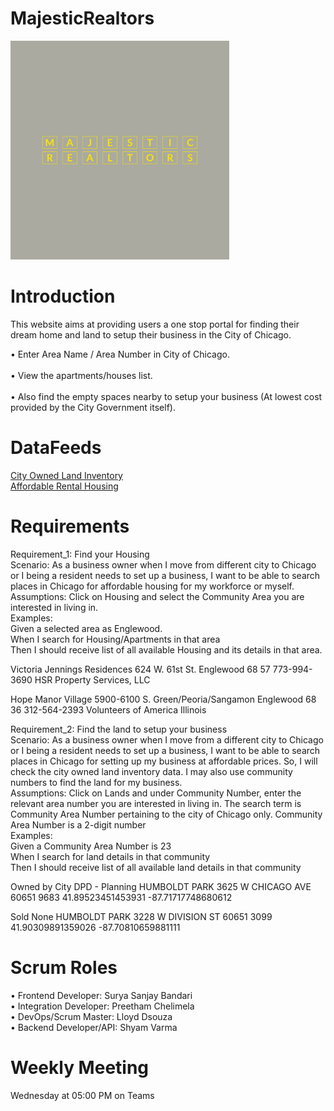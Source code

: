 # MajesticRealtors
<img src="https://github.com/PreethamGoud/MajesticRealtors/blob/Feature/wwwroot/assets/img/Majestic Realtors-logos/Majestic Realtors-logos.jpeg" width="350" alt="accessibility text">

# Introduction
This website aims at providing users a one stop portal for finding their dream home and land to setup their business in the City of Chicago.  <br/>  


•	Enter Area Name / Area Number in City of Chicago.  <br/>  
•	View the apartments/houses list.  <br/>  
•	Also find the empty spaces nearby to setup your business (At lowest cost provided by the City Government itself).  <br/>  

# DataFeeds

<a href="https://data.cityofchicago.org/resource/aksk-kvfp.json">City Owned Land Inventory </a><br/>
<a href="https://data.cityofchicago.org/resource/s6ha-ppgi.json">Affordable Rental Housing </a><br/>

# Requirements

Requirement_1: Find your Housing  <br/> 
Scenario: As a business owner when I move from different city to Chicago or I being a resident needs to set up a business, I want to be able to search places in Chicago for affordable housing for my workforce or myself.  <br/>
Assumptions: Click on Housing and select the Community Area you are interested in living in.  <br/>
Examples:  <br/>
Given a selected area as Englewood.  <br/>
When I search for Housing/Apartments in that area  <br/>
Then I should receive list of all available Housing and its details in that area.  <br/>

Victoria Jennings Residences	624 W. 61st St.	Englewood	68
57	773-994-3690	HSR Property Services, LLC

Hope Manor Village	5900-6100 S. Green/Peoria/Sangamon	Englewood	68
36	312-564-2393	Volunteers of America Illinois

Requirement_2: Find the land to setup your business  <br/>
Scenario: As a business owner when I move from a different city to Chicago or I being a resident needs to set up a business, I want to be able to search places in Chicago for setting up my business at affordable prices. So, I will check the city owned land inventory data. I may also use community numbers to find the land for my business.  <br/>
Assumptions: Click on Lands and under Community Number, enter the relevant area number you are interested in living in.
The search term is Community Area Number pertaining to the city of Chicago only. Community Area Number is a 2-digit number 
 <br/>
Examples:  <br/>
Given a Community Area Number is 23  <br/>
When I search for land details in that community  <br/>
Then I should receive list of all available land details in that community   <br/>

Owned by City	DPD - Planning	HUMBOLDT PARK	3625 W CHICAGO AVE	60651	9683	41.89523451453931	-87.71717748680612

Sold	None	HUMBOLDT PARK	3228 W DIVISION ST	60651	3099	41.90309891359026	-87.70810659881111

# Scrum Roles

•	Frontend Developer: Surya Sanjay Bandari  <br/>
•	Integration Developer: Preetham Chelimela  <br/>
•	DevOps/Scrum Master: Lloyd Dsouza  <br/>
•	Backend Developer/API: Shyam Varma  <br/>

# Weekly Meeting

Wednesday at 05:00 PM on Teams



